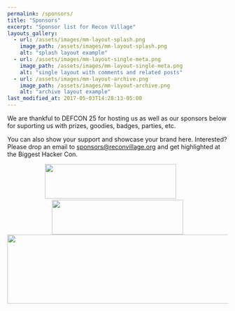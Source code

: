 ```yaml
---
permalink: /sponsors/
title: "Sponsors"
excerpt: "Sponsor list for Recon Village"
layouts_gallery:
  - url: /assets/images/mm-layout-splash.png
    image_path: /assets/images/mm-layout-splash.png
    alt: "splash layout example"
  - url: /assets/images/mm-layout-single-meta.png
    image_path: /assets/images/mm-layout-single-meta.png
    alt: "single layout with comments and related posts"
  - url: /assets/images/mm-layout-archive.png
    image_path: /assets/images/mm-layout-archive.png
    alt: "archive layout example"
last_modified_at: 2017-05-03T14:28:13-05:00
---
```


We are thankful to DEFCON 25 for hosting us as well as our sponsors below for suporting us with prizes, goodies, badges, parties, etc. 

You can also show your support and showcase your brand here. Interested? Please drop an email to sponsors@reconvillage.org and get highlighted at the Biggest Hacker Con.
<center>
<a href='https://www.notsosecure.com/' target="_blank"><img src='/assets/images/notsosecure.png' width='300' height='79'></a>&nbsp;&nbsp;&nbsp;&nbsp;&nbsp;&nbsp;&nbsp;&nbsp;<a href="http://hardwear.io/" target="_blank"><img src='/assets/images/hardwear.jpg' width='300' height='79' ></a>
<br><center><a href="www.synack.com/red-team/" target="_blank"><img src='/assets/images/synack.jpg' width='600' height='158' ></a></center>

